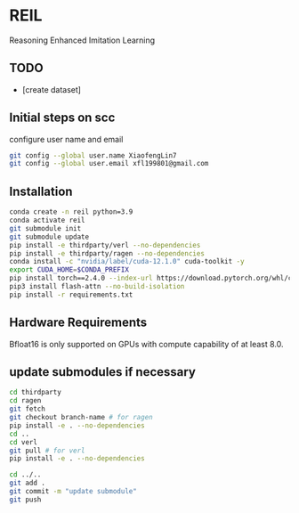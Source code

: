 # REIL
Reasoning Enhanced Imitation Learning

## TODO
- [create dataset]

## Initial steps on scc
configure user name and email

```bash
git config --global user.name XiaofengLin7
git config --global user.email xfl199801@gmail.com
```

## Installation

```bash
conda create -n reil python=3.9
conda activate reil
git submodule init
git submodule update
pip install -e thirdparty/verl --no-dependencies
pip install -e thirdparty/ragen --no-dependencies
conda install -c "nvidia/label/cuda-12.1.0" cuda-toolkit -y
export CUDA_HOME=$CONDA_PREFIX
pip install torch==2.4.0 --index-url https://download.pytorch.org/whl/cu121
pip3 install flash-attn --no-build-isolation
pip install -r requirements.txt
```

## Hardware Requirements

Bfloat16 is only supported on GPUs with compute capability of at least 8.0.


## update submodules if necessary

```bash
cd thirdparty
cd ragen
git fetch
git checkout branch-name # for ragen
pip install -e . --no-dependencies
cd ..
cd verl
git pull # for verl
pip install -e . --no-dependencies

cd ../..
git add .
git commit -m "update submodule"
git push
```
